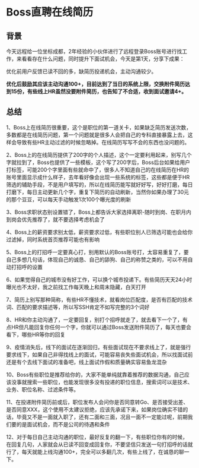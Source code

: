 # Boss直聘在线简历

## 背景

今天远程给一位坐标成都，2年经验的小伙伴进行了远程登录Boss账号进行找工作，来看看存在什么问题，同时提升下面试机会，今天是第1天，分享下成果：

优化前用户反馈已读不回的多，缺简历投递机会，主动沟通较少。

**优化后鼓励其应该主动沟通100+，目前达到了当日的系统上限，交换附件简历达到15份，有些线上HR虽然没要附件简历，也告知了不合适，收到面试邀请4+。**

## 总结

1、Boss上在线简历很重要，这个是职位的第一道关卡，如果缺乏简历发送次数，多数都是在线简历问题，第一个问题就是很多人会把自己的专科直接暴露上去，这样会导致有些HR主动过滤的时候忽略掉。在线简历写写不会的东西也没问题的。

2、Boss上的在线简历提供了200字的个人描述，这个一定要利用起来，别写几个字就拉到了，Boss也提供了一些模板，这个写了200字后，Boss后台如果给用户打标签，可能200个字里面有些就命中了，很多人不知道自己的在线简历在HR的账号里面显示成什么样子，去年看好像会出现一些系统的标签，这些都是便于HR筛选的辅助手段，不是用户填写的，所以在线简历能写就好好写，好好打磨，每日打磨下，每日主动更新几个字，重复下简历的自动刷新，当然你如果办理了30元的那个豆豆，可以每天手动触发1次100个曝光度的刷新

3、Boss求职状态别设置错了，Boss上都告诉大家选择离职-随时到岗、在职月内到岗会优先推荐了，就不要选择考虑机会了

4、Boss上的薪资要求别太低，薪资要求过低，有些职位别人已筛选可能也会给你过滤掉，同时系统首页推荐可能也有影响

5、Boss上的打招呼一定要真心打，别用默认的Boss账号打，太容易重复了，要自己多想几句话，体现自己的诚恳、自己的舔狗、自己的称赞之类的，可以不用自动打招呼的设置

6、如果觉得自己的城市没有好工作，可以换个城市投递下。有些简历天天24小时曝光也不太好，我之前找工作每天晚上和周末隐藏，白天打开

7、简历上别写那种简称，有些HR不懂技术，就看岗位匹配度，是否有匹配的技术词、匹配的要求描述等，所以写SSH肯定不如写完整的3个词好

8、HR和你主动沟通了，一定要回复，别打个招呼就走了，就去看下一个了，有点HR但凡能回复你任何一个字，你就可以通过Boss发送附件简历了，每天也要会看下，哪些HR等你的回复

9、疫情消失后，线下的面试在逐渐回归，有些面试现在不要求线上了，就是强行要求线下，如果自己非得找线上的面试，可能容易丧失些面试机会，所以找面试前还是有个去线下面试的准备吧，线上面试作假和质量确实容易鱼龙混杂

10、Boss有些职位是推荐给你的，大家不能单纯就靠着推荐的数据沟通，自己应该没事就搜索一些职位，也能发现很多没有投递的职位信息，搜索词可以是技术、业务、职位名称、过滤条件等。

11、在投递附件简历前或后，职位发布人会问你是否同意转Go、是否接受出差、是否同意XXX，这个使用不太建议拒绝，应该先承诺下来，如果岗位确实不错的话，毕竟又不是一面就入职了，还有二面和三面，况且一面不一定能过呢，前期我们要的是面试机会，而不是公司的待遇和条件

12、对于每日自己主动沟通的职位，最好反复的翻一下，有些职位你有的时候，在回复几句，人家就会从已读不回变成回复你，不要坚信只发送一句打招呼的话就行了，每天就能上线沟通100+，完全可以多翻几次，有些上线了，在诚恳的聊一下。